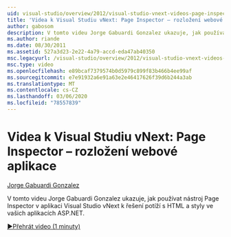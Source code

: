 ```yaml
---
uid: visual-studio/overview/2012/visual-studio-vnext-videos-page-inspector-decomposing-your-web-application
title: 'Videa k Visual Studiu vNext: Page Inspector – rozložení webové aplikace | Microsoft Docs'
author: gabosom
description: V tomto videu Jorge Gabuardi Gonzalez ukazuje, jak používat nástroj Page Inspector v aplikaci Visual Studio vNext k řešení potíží s HTML a styly ve vaší ASP.NET aplikaci...
ms.author: riande
ms.date: 08/30/2011
ms.assetid: 527a3d23-2e22-4a79-accd-eda47ab40350
msc.legacyurl: /visual-studio/overview/2012/visual-studio-vnext-videos-page-inspector-decomposing-your-web-application
msc.type: video
ms.openlocfilehash: e89bcaf7379574b0d5979c899f83b466b4ee99af
ms.sourcegitcommit: e7e91932a6e91a63e2e46417626f39d6b244a3ab
ms.translationtype: MT
ms.contentlocale: cs-CZ
ms.lasthandoff: 03/06/2020
ms.locfileid: "78557839"
---
```

# <a name="visual-studio-vnext-videos-page-inspector---decomposing-your-web-application"></a>Videa k Visual Studiu vNext: Page Inspector – rozložení webové aplikace

[Jorge Gabuardi Gonzalez](https://github.com/gabosom)

V tomto videu Jorge Gabuardi Gonzalez ukazuje, jak používat nástroj Page Inspector v aplikaci Visual Studio vNext k řešení potíží s HTML a styly ve vašich aplikacích ASP.NET.

[&#9654;Přehrát video (1 minuty)](https://channel9.msdn.com/Blogs/ASP-NET-Site-Videos/visual-studio-vnext-videos-page-inspector-decomposing-your-web-application)
